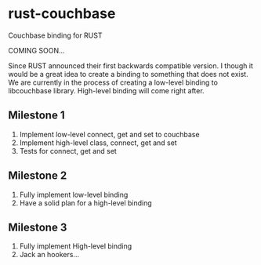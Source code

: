 # rust-couchbase
Couchbase binding for RUST

COMING SOON...

Since RUST announced their first backwards compatible version. I though it would be a great idea to create a binding to something that does not exist. We are currently in the process of creating a low-level binding to libcouchbase library.
High-level binding will come right after.

## Milestone 1
1. Implement low-level connect, get and set to couchbase
2. Implement high-level class, connect, get and set
3. Tests for connect, get and set

## Milestone 2
1. Fully implement low-level binding
2. Have a solid plan for a high-level binding

## Milestone 3
1. Fully implement High-level binding
2. Jack an hookers...
